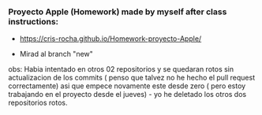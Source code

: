 ### Proyecto Apple (Homework) made by myself after class instructions:

* https://cris-rocha.github.io/Homework-proyecto-Apple/ 

* Mirad al branch "new"


obs: Habia intentado en otros 02 repositorios y se quedaran rotos sin actualizacion de los commits ( penso que talvez no he hecho el pull request correctamente) asi que empece novamente este desde zero ( pero estoy trabajando en el proyecto desde el jueves) - yo he deletado los otros dos repositorios rotos.
